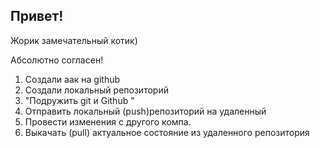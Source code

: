 ## Привет!

Жорик замечательный котик)

Абсолютно согласен!

1. Создали аак на github
2. Создали локальный репозиторий
3. "Подружить git и Github
"
4. Отправить локальный (push)репозиторий на удаленный 
5. Провести изменения c другого компа.
6. Выкачать (pull) актуальное состояние из удаленного репозитория
